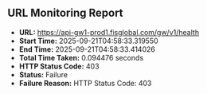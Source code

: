 ## URL Monitoring Report

- **URL:** https://api-gw1-prod1.fisglobal.com/gw/v1/health
- **Start Time:** 2025-09-21T04:58:33.319550
- **End Time:** 2025-09-21T04:58:33.414026
- **Total Time Taken:** 0.094476 seconds
- **HTTP Status Code:** 403
- **Status:** Failure
- **Failure Reason:** HTTP Status Code: 403
